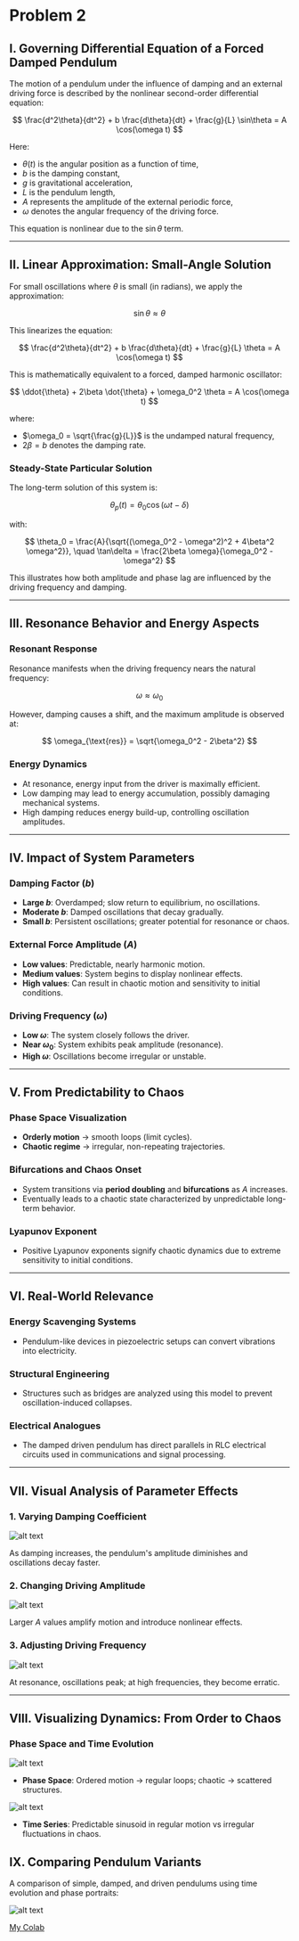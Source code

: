 # Problem 2

## I. Governing Differential Equation of a Forced Damped Pendulum

The motion of a pendulum under the influence of damping and an external driving force is described by the nonlinear second-order differential equation:

$$
\frac{d^2\theta}{dt^2} + b \frac{d\theta}{dt} + \frac{g}{L} \sin\theta = A \cos(\omega t)
$$

Here:
- $\theta(t)$ is the angular position as a function of time,
- $b$ is the damping constant,
- $g$ is gravitational acceleration,
- $L$ is the pendulum length,
- $A$ represents the amplitude of the external periodic force,
- $\omega$ denotes the angular frequency of the driving force.

This equation is nonlinear due to the $\sin\theta$ term.

---

## II. Linear Approximation: Small-Angle Solution

For small oscillations where $\theta$ is small (in radians), we apply the approximation:

$$
\sin\theta \approx \theta
$$

This linearizes the equation:

$$
\frac{d^2\theta}{dt^2} + b \frac{d\theta}{dt} + \frac{g}{L} \theta = A \cos(\omega t)
$$

This is mathematically equivalent to a forced, damped harmonic oscillator:

$$
\ddot{\theta} + 2\beta \dot{\theta} + \omega_0^2 \theta = A \cos(\omega t)
$$

where:
- $\omega_0 = \sqrt{\frac{g}{L}}$ is the undamped natural frequency,
- $2\beta = b$ denotes the damping rate.

### Steady-State Particular Solution

The long-term solution of this system is:

$$
\theta_p(t) = \theta_0 \cos(\omega t - \delta)
$$

with:

$$
\theta_0 = \frac{A}{\sqrt{(\omega_0^2 - \omega^2)^2 + 4\beta^2 \omega^2}}, \quad \tan\delta = \frac{2\beta \omega}{\omega_0^2 - \omega^2}
$$

This illustrates how both amplitude and phase lag are influenced by the driving frequency and damping.

---

## III. Resonance Behavior and Energy Aspects

### Resonant Response

Resonance manifests when the driving frequency nears the natural frequency:

$$
\omega \approx \omega_0
$$

However, damping causes a shift, and the maximum amplitude is observed at:

$$
\omega_{\text{res}} = \sqrt{\omega_0^2 - 2\beta^2}
$$

### Energy Dynamics

- At resonance, energy input from the driver is maximally efficient.
- Low damping may lead to energy accumulation, possibly damaging mechanical systems.
- High damping reduces energy build-up, controlling oscillation amplitudes.

---

## IV. Impact of System Parameters

### **Damping Factor ($b$)**
- **Large $b$**: Overdamped; slow return to equilibrium, no oscillations.
- **Moderate $b$**: Damped oscillations that decay gradually.
- **Small $b$**: Persistent oscillations; greater potential for resonance or chaos.

### **External Force Amplitude ($A$)**
- **Low values**: Predictable, nearly harmonic motion.
- **Medium values**: System begins to display nonlinear effects.
- **High values**: Can result in chaotic motion and sensitivity to initial conditions.

### **Driving Frequency ($\omega$)**
- **Low $\omega$**: The system closely follows the driver.
- **Near $\omega_0$**: System exhibits peak amplitude (resonance).
- **High $\omega$**: Oscillations become irregular or unstable.

---

## V. From Predictability to Chaos

### **Phase Space Visualization**
- **Orderly motion** → smooth loops (limit cycles).
- **Chaotic regime** → irregular, non-repeating trajectories.

### **Bifurcations and Chaos Onset**
- System transitions via **period doubling** and **bifurcations** as $A$ increases.
- Eventually leads to a chaotic state characterized by unpredictable long-term behavior.

### **Lyapunov Exponent**
- Positive Lyapunov exponents signify chaotic dynamics due to extreme sensitivity to initial conditions.

---

## VI. Real-World Relevance

### **Energy Scavenging Systems**
- Pendulum-like devices in piezoelectric setups can convert vibrations into electricity.

### **Structural Engineering**
- Structures such as bridges are analyzed using this model to prevent oscillation-induced collapses.

### **Electrical Analogues**
- The damped driven pendulum has direct parallels in RLC electrical circuits used in communications and signal processing.

---

## VII. Visual Analysis of Parameter Effects

### 1. Varying Damping Coefficient

![alt text](image-4.png)

As damping increases, the pendulum's amplitude diminishes and oscillations decay faster.

### 2. Changing Driving Amplitude

![alt text](image-5.png)

Larger $A$ values amplify motion and introduce nonlinear effects.

### 3. Adjusting Driving Frequency

![alt text](image-6.png)

At resonance, oscillations peak; at high frequencies, they become erratic.

---

## VIII. Visualizing Dynamics: From Order to Chaos

### Phase Space and Time Evolution

![alt text](image-7.png)

- **Phase Space**: Ordered motion → regular loops; chaotic → scattered structures.

![![alt text](image-9.png)](image-8.png)
- **Time Series**: Predictable sinusoid in regular motion vs irregular fluctuations in chaos.


## IX. Comparing Pendulum Variants

A comparison of simple, damped, and driven pendulums using time evolution and phase portraits:

![alt text](image-10.png)


[My Colab](https://colab.research.google.com/drive/1n0DdQICtk8b00k0kCQ4dHr1McScM5Ezg?usp=sharing)
